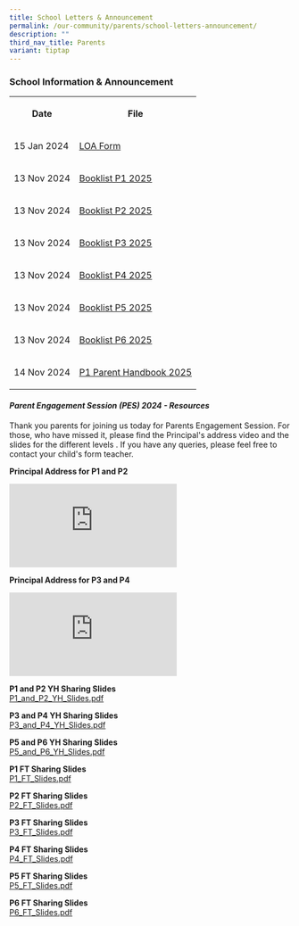 ```yaml
---
title: School Letters & Announcement
permalink: /our-community/parents/school-letters-announcement/
description: ""
third_nav_title: Parents
variant: tiptap
---
```

<h3>School Information &amp; Announcement</h3>
<table style="minWidth: 50px">
<colgroup>
<col>
<col>
</colgroup>
<tbody>
<tr>
<th rowspan="1" colspan="1">
<p>Date</p>
</th>
<th rowspan="1" colspan="1">
<p>File</p>
</th>
</tr>
<tr>
<td rowspan="1" colspan="1">
<p>15 Jan 2024</p>
</td>
<td rowspan="1" colspan="1">
<p><a href="/files/2040_001.pdf" rel="noopener noreferrer nofollow" target="_blank">LOA Form</a>
</p>
</td>
</tr>
<tr>
<td rowspan="1" colspan="1">
<p>13 Nov 2024</p>
</td>
<td rowspan="1" colspan="1">
<p><a href="/files/Booklist_P1_2025.pdf" rel="noopener nofollow" target="_blank">Booklist P1 2025</a>
</p>
</td>
</tr>
<tr>
<td rowspan="1" colspan="1">
<p>13 Nov 2024</p>
</td>
<td rowspan="1" colspan="1">
<p><a href="/files/Booklist_P2_2025.pdf" rel="noopener nofollow" target="_blank">Booklist P2 2025</a>
</p>
</td>
</tr>
<tr>
<td rowspan="1" colspan="1">
<p>13 Nov 2024</p>
</td>
<td rowspan="1" colspan="1">
<p><a href="/files/Booklist_P3_2025.pdf" rel="noopener nofollow" target="_blank">Booklist P3 2025</a>
</p>
</td>
</tr>
<tr>
<td rowspan="1" colspan="1">
<p>13 Nov 2024</p>
</td>
<td rowspan="1" colspan="1">
<p><a href="/files/Booklist_P4_2025.pdf" rel="noopener nofollow" target="_blank">Booklist P4 2025</a>
</p>
</td>
</tr>
<tr>
<td rowspan="1" colspan="1">
<p>13 Nov 2024</p>
</td>
<td rowspan="1" colspan="1">
<p><a href="/files/Booklist_P5_2025.pdf" rel="noopener nofollow" target="_blank">Booklist P5 2025</a>
</p>
</td>
</tr>
<tr>
<td rowspan="1" colspan="1">
<p>13 Nov 2024</p>
</td>
<td rowspan="1" colspan="1">
<p><a href="/files/Booklist_P6_2025.pdf" rel="noopener nofollow" target="_blank">Booklist P6 2025</a>
</p>
</td>
</tr>
<tr>
<td rowspan="1" colspan="1">
<p>14 Nov 2024</p>
</td>
<td rowspan="1" colspan="1">
<p><a href="/files/P1_Parent_Handbook_2025_.pdf" rel="noopener nofollow" target="_blank">P1 Parent Handbook 2025</a>
</p>
</td>
</tr>
</tbody>
</table>
<h4><em>Parent Engagement Session (PES) 2024 - Resources</em></h4>
<p>Thank you parents for joining us today for Parents Engagement Session.
For those, who have missed it, please find the Principal's address video
and the slides for the different levels . If you have any queries, please
feel free to contact your child's form teacher.</p>
<p><strong>Principal Address for P1 and P2</strong>
</p>
<div class="iframe-wrapper">
<iframe allowfullscreen="true" frameborder="0" src="https://www.youtube.com/embed/LORcrIevY6I?si=pFgB-dw5s0TOVXyn"></iframe>
</div>
<p><strong>Principal Address for P3 and P4</strong>
</p>
<div class="iframe-wrapper">
<iframe allowfullscreen="true" frameborder="0" src="https://www.youtube.com/embed/Bn2rE2Qd2Do?si=ZOQzmCW_7V0G_Dk-"></iframe>
</div>
<p></p>
<p><strong>P1 and P2 YH Sharing Slides</strong> 
<br><a href="/files/P1P2_YH_Slides.pdf" rel="noopener noreferrer nofollow" target="_blank">P1_and_P2_YH_Slides.pdf</a>
</p>
<p><strong>P3 and P4 YH Sharing Slides</strong> 
<br><a href="/files/P3_and_P4_YH_Slides.pdf" rel="noopener noreferrer nofollow" target="_blank">P3_and_P4_YH_Slides.pdf</a>
</p>
<p><strong>P5 and P6 YH Sharing Slides</strong> 
<br><a href="/files/P5_and_P6_YH_Slides.pdf" rel="noopener noreferrer nofollow" target="_blank">P5_and_P6_YH_Slides.pdf</a>
</p>
<p><strong>P1 FT Sharing Slides</strong> 
<br><a href="/files/P1_FT_Slides_2024.pdf" rel="noopener noreferrer nofollow" target="_blank">P1_FT_Slides.pdf</a>
</p>
<p><strong>P2 FT Sharing Slides</strong> 
<br><a href="/files/P2_FT_Slides.pdf" rel="noopener noreferrer nofollow" target="_blank">P2_FT_Slides.pdf</a>
</p>
<p><strong>P3 FT Sharing Slides</strong> 
<br><a href="/files/P3_FT_Slides_2024.pdf" rel="noopener noreferrer nofollow" target="_blank">P3_FT_Slides.pdf</a>
</p>
<p><strong>P4 FT Sharing Slides</strong> 
<br><a href="/files/P4_FT_Slides_2024.pdf" rel="noopener noreferrer nofollow" target="_blank">P4_FT_Slides.pdf</a>
</p>
<p><strong>P5 FT Sharing Slides</strong> 
<br><a href="/files/P5_FT_Slides_2024.pdf" rel="noopener noreferrer nofollow" target="_blank">P5_FT_Slides.pdf</a>
</p>
<p><strong>P6 FT Sharing Slides</strong> 
<br><a href="/files/P6_FT_Slides_2024.pdf" rel="noopener noreferrer nofollow" target="_blank">P6_FT_Slides.pdf</a>
</p>